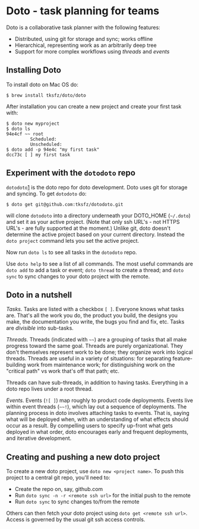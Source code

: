 Doto - task planning for teams
==============================

Doto is a collaborative task planner with the following features:
- Distributed, using git for storage and sync; works offline
- Hierarchical, representing work as an arbitrarily deep tree
- Support for more complex workflows using _threads_ and _events_

Installing Doto
---------------

To install doto on Mac OS do:

```
$ brew install tksfz/doto/doto
```

After installation you can create a new project and create your first task with:

```
$ doto new myproject
$ doto ls
94e4cf ~~ root
         Scheduled:
         Unscheduled:
$ doto add -p 94e4c "my first task"
dcc73c [ ] my first task
```

Experiment with the `dotodoto` repo
-----------------------------------
`dotodoto`[1] is the doto repo for doto development. Doto uses git for storage and syncing. To get `dotodoto` do:

```
$ doto get git@github.com:tksfz/dotodoto.git
```

will clone `dotodoto` into a directory underneath your DOTO_HOME (`~/.doto`) and set it as your active project. (Note that only ssh URL's - not HTTPS URL's - are fully supported at the moment.) Unlike git, doto doesn't determine the active project based on your current directory. Instead the `doto project` command lets you set the active project.

Now run `doto ls` to see all tasks in the `dotodoto` repo.

Use `doto help` to see a list of all commands. The most useful commands are `doto add` to add a task or event; `doto thread` to create a thread; and `doto sync` to sync changes to your doto project with the remote.

Doto in a nutshell
------------------

*Tasks.* Tasks are listed with a checkbox `[ ]`. Everyone knows what tasks are. That's all the work you do, the product you build, the designs you make, the documentation you write, the bugs you find and fix, etc. Tasks are _divisible_ into sub-tasks.

*Threads.* Threads (indicated with `~~`) are a grouping of tasks that all make progress toward the same goal. Threads are purely organizational. They don't themselves represent work to be done; they organize work into logical threads. Threads are useful in a variety of situations: for separating feature-building work from maintenance work; for distinguishing work on the "critical path" vs work that's off that path; etc.

Threads can have sub-threads, in addition to having tasks. Everything in a doto repo lives under a root thread.

*Events.* Events (`![ ]`) map roughly to product code deployments. Events live within event threads (`~~!`), which lay out a sequence of deployments. The planning process in doto involves attaching tasks to events. That is, saying what will be deployed when, with an understanding of what effects should occur as a result. By compelling users to specify up-front what gets deployed in what order, doto encourages early and frequent deployments, and iterative development.

Creating and pushing a new doto project
---------------------------------------

To create a new doto project, use `doto new <project name>`. To push this project to a central git repo, you'll need to:
- Create the repo on, say, github.com
- Run `doto sync -n -r <remote ssh url>` for the initial push to the remote
- Run `doto sync` to sync changes to/from the remote

Others can then fetch your doto project using `doto get <remote ssh url>`. Access is governed by the usual git ssh access controls.

[1]: https://github.com/tksfz/dotodoto
